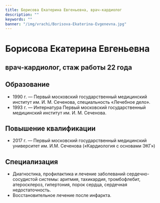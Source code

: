 ```yaml
---
title: Борисова Екатерина Евгеньевна, врач-кардиолог
description: ""
keywords: ""
banner: "/img/vrachi/Borisova-Ekaterina-Evgenevna.jpg"
---
```


# Борисова Екатерина Евгеньевна
## врач-кардиолог, стаж работы 22 года
<!--more-->

## Образование

* 1990 г. — Первый московский государственный медицинский институт им. И. М. Сеченова, специальность «Лечебное дело».
* 1993 г. — Интернатура Первый московский государственный медицинский институт им. И. М. Сеченова.


## Повышение квалификации

* 2017 г. — Первый московский государственный медицинский университет им. И.М. Сеченова («Кардиология с основами ЭКГ»)


## Специализация

* Диагностика, профилактика и лечение заболеваний сердечно-сосудистой системы: аритмия, тахикардия, тромбофлебит, атеросклероз, гипертония, порок сердца, сердечная недостаточность.
* Восстановительное лечение после инфаркта.
